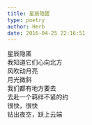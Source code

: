 ```yaml
---  
title: 星辰隐匿  
type: poetry  
author: Herb  
date: 2016-04-25 22:16:51    
---  
```

星辰隐匿  
我知道它们心向北方  
风吹动月亮  
月光微斜  
我们都有地方要去  
去赴一个羁绊不紧的约  
很快，很快  
钻出夜空，跃上云端